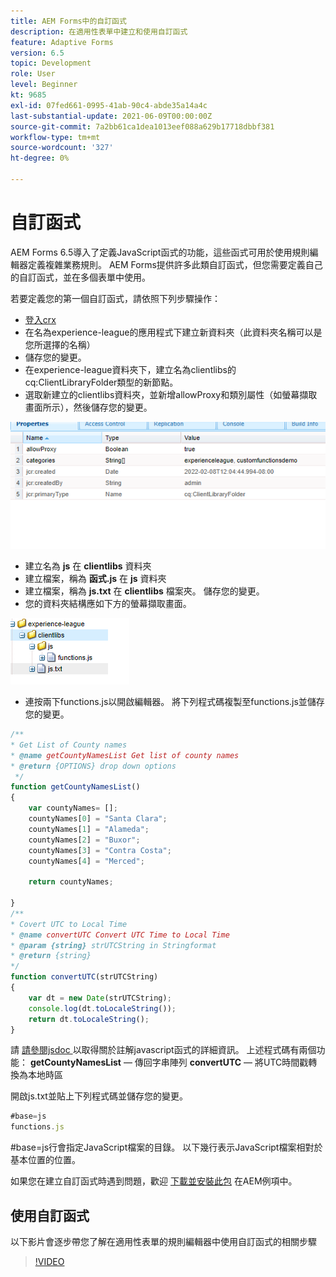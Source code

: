 ```yaml
---
title: AEM Forms中的自訂函式
description: 在適用性表單中建立和使用自訂函式
feature: Adaptive Forms
version: 6.5
topic: Development
role: User
level: Beginner
kt: 9685
exl-id: 07fed661-0995-41ab-90c4-abde35a14a4c
last-substantial-update: 2021-06-09T00:00:00Z
source-git-commit: 7a2bb61ca1dea1013eef088a629b17718dbbf381
workflow-type: tm+mt
source-wordcount: '327'
ht-degree: 0%

---
```


# 自訂函式

AEM Forms 6.5導入了定義JavaScript函式的功能，這些函式可用於使用規則編輯器定義複雜業務規則。
AEM Forms提供許多此類自訂函式，但您需要定義自己的自訂函式，並在多個表單中使用。

若要定義您的第一個自訂函式，請依照下列步驟操作：
* [登入crx](http://localhost:4502/crx/de/index.jsp#/apps/experience-league/clientlibs)
* 在名為experience-league的應用程式下建立新資料夾（此資料夾名稱可以是您所選擇的名稱）
* 儲存您的變更。
* 在experience-league資料夾下，建立名為clientlibs的cq:ClientLibraryFolder類型的新節點。
* 選取新建立的clientlibs資料夾，並新增allowProxy和類別屬性（如螢幕擷取畫面所示），然後儲存您的變更。

![client-lib](assets/custom-functions.png)
* 建立名為 **js** 在 **clientlibs** 資料夾
* 建立檔案，稱為 **函式.js** 在 **js** 資料夾
* 建立檔案，稱為 **js.txt** 在 **clientlibs** 檔案夾。 儲存您的變更。
* 您的資料夾結構應如下方的螢幕擷取畫面。

![規則編輯器](assets/folder-structure.png)

* 連按兩下functions.js以開啟編輯器。
將下列程式碼複製至functions.js並儲存您的變更。

```javascript
/**
* Get List of County names
* @name getCountyNamesList Get list of county names
* @return {OPTIONS} drop down options 
 */
function getCountyNamesList()
{
    var countyNames= [];
    countyNames[0] = "Santa Clara";
    countyNames[1] = "Alameda";
    countyNames[2] = "Buxor";
    countyNames[3] = "Contra Costa";
    countyNames[4] = "Merced";

    return countyNames;

}
/**
* Covert UTC to Local Time
* @name convertUTC Convert UTC Time to Local Time
* @param {string} strUTCString in Stringformat
* @return {string}
*/
function convertUTC(strUTCString)
{
    var dt = new Date(strUTCString);
    console.log(dt.toLocaleString());
    return dt.toLocaleString();
}
```

請 [請參閱jsdoc ](https://jsdoc.app/index.html)以取得關於註解javascript函式的詳細資訊。
上述程式碼有兩個功能：
**getCountyNamesList**  — 傳回字串陣列
**convertUTC**  — 將UTC時間戳轉換為本地時區

開啟js.txt並貼上下列程式碼並儲存您的變更。

```javascript
#base=js
functions.js
```

#base=js行會指定JavaScript檔案的目錄。
以下幾行表示JavaScript檔案相對於基本位置的位置。

如果您在建立自訂函式時遇到問題，歡迎 [下載並安裝此包](assets/custom-functions.zip) 在AEM例項中。

## 使用自訂函式

以下影片會逐步帶您了解在適用性表單的規則編輯器中使用自訂函式的相關步驟
>[!VIDEO](https://video.tv.adobe.com/v/340305?quality=9&learn=on)
